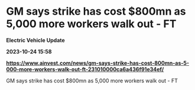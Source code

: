 # GM says strike has cost $800mn as 5,000 more workers walk out - FT
**Electric Vehicle Update**

**2023-10-24 15:58**

**https://www.ainvest.com/news/gm-says-strike-has-cost-800mn-as-5-000-more-workers-walk-out-ft-231010000ca6a436f91e34ef/**

GM says strike has cost $800mn as 5,000 more workers walk out - FT